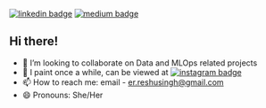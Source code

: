 [![linkedin badge](https://img.shields.io/badge/Reshu_Singh-30302f?style=flat&logo=linkedin)](https://www.linkedin.com/in/reshu-ai)
[![medium badge](https://img.shields.io/badge/Reshu_Singh-30302f?style=flat&logo=medium)](https://medium.com/@reshusingh)


## Hi there!

- 👯 I’m looking to collaborate on Data and MLOps related projects
- 🎨 I paint once a while, can be viewed at [![instagram badge](https://img.shields.io/badge/palettenclicks-30302f?style=flat&logo=instagram)](https://www.instagram.com/palettenclicks/)
- 📫 How to reach me: email - er.reshusingh@gmail.com
- 😄 Pronouns: She/Her


